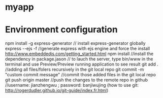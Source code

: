# myapp 

# Environment configuration
npm install -g express-generator // install express-generator globally 
express --ejs -f //generate express with ejs engine and force the install http://www.embeddedjs.com/getting_started.html
npm install //install the dependency in package.jason
// to lauch the server, type bin/www in the terminal and use Preview/Preview running application to see result
git add . //adding all files/folers recursively in the git local repo
git commit -m "custom commit message" //commit those added files in the git local repo
git push origin master //push the changes to the remote repo in github 
//username: jianzhengwu  ; password: banjiwujing
(how to use git: http://rogerdudler.github.io/git-guide/index.fr.html)